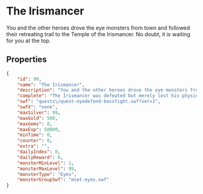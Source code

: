 # The Irismancer

You and the other heroes drove the eye monsters from town and followed their retreating trail to the Temple of the Irismancer. No doubt, it is waiting for you at the top.

## Properties

```json
{
    "id": 99,
    "name": "The Irismancer",
    "description": "You and the other heroes drove the eye monsters from town and followed their retreating trail to the Temple of the Irismancer. No doubt, it is waiting for you at the top.",
    "complete": "The Irismancer was defeated but merely lost his physical form, and being a creature of its word it revealed many hidden answers to you that only it could see.",
    "swf": "quests\/quest-eyedefend-bossfight.swf?ver=1",
    "swfX": "none",
    "maxSilver": 99,
    "maxGold": 500,
    "maxGems": 0,
    "maxExp": 50000,
    "minTime": 0,
    "counter": 0,
    "extra": "",
    "dailyIndex": 0,
    "dailyReward": 0,
    "monsterMinLevel": 1,
    "monsterMaxLevel": 99,
    "monsterType": "Eyes",
    "monsterGroupSwf": "mset-eyes.swf"
}
```

